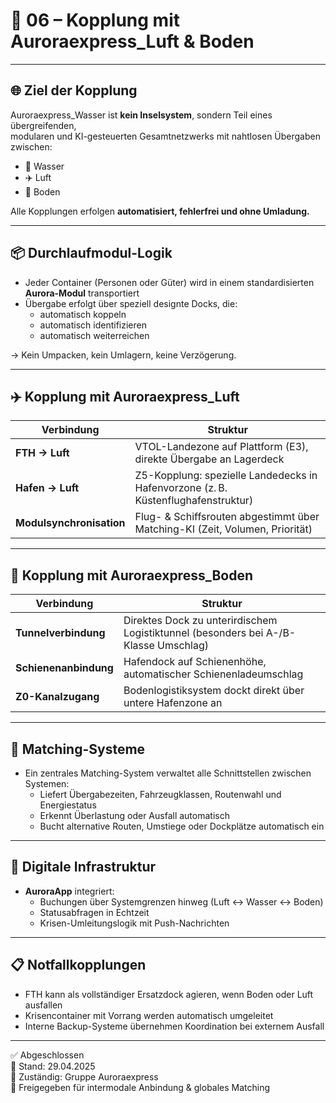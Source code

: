 <!--
Autor: Fabio Weidner
Version: 1.0
Sektion: Infrastruktur – Auroraexpress_Wasser
Veröffentlichung: April 2025
-->

# 🔗 06 – Kopplung mit Auroraexpress_Luft & Boden

---

## 🌐 Ziel der Kopplung

Auroraexpress_Wasser ist **kein Inselsystem**, sondern Teil eines übergreifenden,  
modularen und KI-gesteuerten Gesamtnetzwerks mit nahtlosen Übergaben zwischen:

- 🌊 Wasser  
- ✈️ Luft  
- 🚆 Boden

Alle Kopplungen erfolgen **automatisiert, fehlerfrei und ohne Umladung.**

---

## 📦 Durchlaufmodul-Logik

- Jeder Container (Personen oder Güter) wird in einem standardisierten **Aurora-Modul** transportiert
- Übergabe erfolgt über speziell designte Docks, die:
  - automatisch koppeln
  - automatisch identifizieren
  - automatisch weiterreichen

→ Kein Umpacken, kein Umlagern, keine Verzögerung.

---

## ✈️ Kopplung mit Auroraexpress_Luft

| Verbindung | Struktur |
|------------|----------|
| **FTH → Luft** | VTOL-Landezone auf Plattform (E3), direkte Übergabe an Lagerdeck |
| **Hafen → Luft** | Z5-Kopplung: spezielle Landedecks in Hafenvorzone (z. B. Küstenflughafenstruktur) |
| **Modulsynchronisation** | Flug- & Schiffsrouten abgestimmt über Matching-KI (Zeit, Volumen, Priorität) |

---

## 🚆 Kopplung mit Auroraexpress_Boden

| Verbindung | Struktur |
|------------|----------|
| **Tunnelverbindung** | Direktes Dock zu unterirdischem Logistiktunnel (besonders bei A-/B-Klasse Umschlag) |
| **Schienenanbindung** | Hafendock auf Schienenhöhe, automatischer Schienenladeumschlag |
| **Z0-Kanalzugang** | Bodenlogistiksystem dockt direkt über untere Hafenzone an |

---

## 🧠 Matching-Systeme

- Ein zentrales Matching-System verwaltet alle Schnittstellen zwischen Systemen:
  - Liefert Übergabezeiten, Fahrzeugklassen, Routenwahl und Energiestatus
  - Erkennt Überlastung oder Ausfall automatisch
  - Bucht alternative Routen, Umstiege oder Dockplätze automatisch ein

---

## 📲 Digitale Infrastruktur

- **AuroraApp** integriert:
  - Buchungen über Systemgrenzen hinweg (Luft ↔ Wasser ↔ Boden)
  - Statusabfragen in Echtzeit
  - Krisen-Umleitungslogik mit Push-Nachrichten

---

## 📋 Notfallkopplungen

- FTH kann als vollständiger Ersatzdock agieren, wenn Boden oder Luft ausfallen
- Krisencontainer mit Vorrang werden automatisch umgeleitet
- Interne Backup-Systeme übernehmen Koordination bei externem Ausfall

---

✅ Abgeschlossen  
📅 Stand: 29.04.2025  
🏩 Zuständig: Gruppe Auroraexpress  
🔐 Freigegeben für intermodale Anbindung & globales Matching
